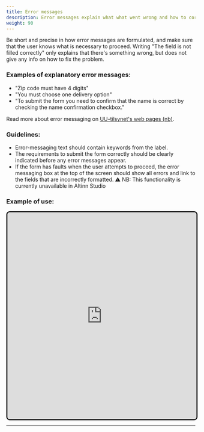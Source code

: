 ```yaml
---
title: Error messages
description: Error messages explain what what went wrong and how to correct it, to the user. 
weight: 90
---
```


Be short and precise in how error messages are formulated, and make sure that the user knows what is necessary to proceed. Writing "The field is not filled correctly" only explains that there's something wrong, but does not give any info on how to fix the problem. 

### Examples of explanatory error messages:
- "Zip code must have 4 digits"
- "You must choose one delivery option"
- "To submit the form you need to confirm that the name is correct by checking the name confirmation checkbox."

Read more about error messaging on [UU-tilsynet's web pages (nb)](https://www.uutilsynet.no/wcag-standarden/skjema/38#formidle_feil_i_skjema).

### Guidelines:

- Error-messaging text should contain keywords from the label.
- The requirements to submit the form correctly should be clearly indicated before any error messages appear.
- If the form has faults when the user attempts to proceed, the error messaging box at the top of the screen should show all errors and link to the fields that are incorrectly formatted. ⚠️ NB: This functionality is currently unavailable in Altinn Studio

### Example of use:

<iframe style="border: 3px solid rgb(0 0 0 / 90%);border-radius: 9px;" width="100%" height="550" src="https://embed.figma.com/proto/b2w3PuS5c0w8vVU3z8KOwp/Altinn-Studio-Komponenter?page-id=7653%3A50248&node-id=8014-22322&node-type=frame&viewport=10%2C702%2C0.44&scaling=scale-down&content-scaling=fixed&starting-point-node-id=8014%3A22322&embed-host=share" allowfullscreen></iframe>

---
